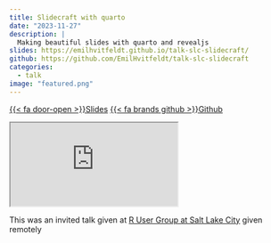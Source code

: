 ```yaml
---
title: Slidecraft with quarto
date: "2023-11-27"
description: |
  Making beautiful slides with quarto and revealjs
slides: https://emilhvitfeldt.github.io/talk-slc-slidecraft/
github: https://github.com/EmilHvitfeldt/talk-slc-slidecraft
categories:
  - talk
image: "featured.png"
---
```


<a href="https://emilhvitfeldt.github.io/talk-slc-slidecraft/" class="listing-slides btn-links">{{< fa door-open >}}Slides<a>
<a href="https://github.com/EmilHvitfeldt/talk-slc-slidecraft" class="listing-github btn-links">{{< fa brands github >}}Github<a>
      
<iframe class="slide-deck" src="https://emilhvitfeldt.github.io/talk-slc-slidecraft/"></iframe>
        
This was an invited talk given at [R User Group at Salt Lake City](https://www.meetup.com/slc-rug/) given remotely
